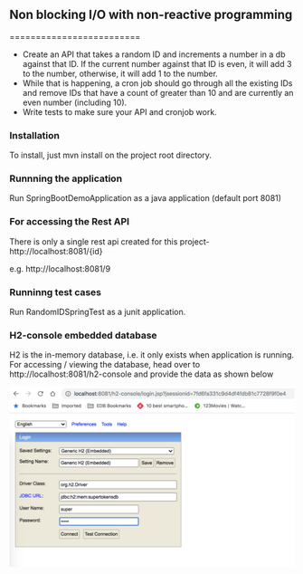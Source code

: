 ## Non blocking I/O with non-reactive programming
=========================
 
- Create an API that takes a random ID and increments a number in a db against that ID. If the current number against that ID is even, it will add 3 to the number, otherwise, it will add 1 to the number.
- While that is happening, a cron job should go through all the existing IDs and remove IDs that have a count of greater than 10 and are currently an even number (including 10).
- Write tests to make sure your API and cronjob work.


### Installation

To install, just mvn install on the project root directory.

### Runnning the application

Run SpringBootDemoApplication as a java application (default port 8081)

### For accessing the Rest API

There is only a single rest api created for this project-
http://localhost:8081/{id}

e.g. http://localhost:8081/9


### Runninng test cases

Run RandomIDSpringTest as a junit application.


### H2-console embedded database

H2 is the in-memory database, i.e. it only exists when application is running.
For accessing / viewing the database, head over to http://localhost:8081/h2-console and provide the data as shown below


![alt custom_hooks](./images/super1.png)
